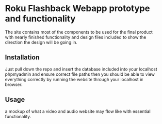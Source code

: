 # Roku Flashback Webapp prototype and functionality


The site contains most of the components to be used for the final product with nearly finished functionality and design files included to show the direction the design will be going in.

## Installation

Just pull down the repo and insert the database included into your localhost phpmyadmin and ensure correct file paths then you should be able to view everything correctly by running the website through your localhost in browser.

## Usage

a mockup of what a video and audio website may flow like with essential functionality.
